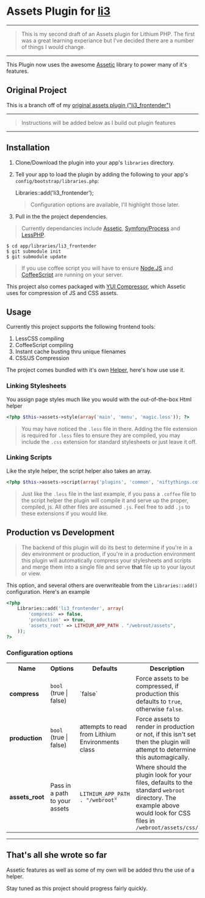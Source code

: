 # Assets Plugin for [li3](http://lithify.me)

***

> This is my second draft of an Assets plugin for Lithium PHP. The first was a great learning experiance but I've decided there are a number of things I would change.

***

This Plugin now uses the awesome [Assetic](https://github.com/kriswallsmith/assetic) library to power many of it's features.

## Original Project

This is a branch off of my [original assets plugin ("li3_frontender")](https://github.com/joseym/li3_frontender)

***

> Instructions will be added below as I build out plugin features

***

## Installation
1. Clone/Download the plugin into your app's ``libraries`` directory.
2. Tell your app to load the plugin by adding the following to your app's ``config/bootstrap/libraries.php``:

	Libraries::add('li3_frontender');

	> Configuration options are available, I'll highlight those later.

3. Pull in the the project dependencies.

> Currently dependancies include [Assetic](https://github.com/kriswallsmith/assetic#readme), [Symfony/Process](https://github.com/symfony/Process#readme) and [LessPHP](https://github.com/leafo/lessphp#readme).

	$ cd app/libraries/li3_frontender
	$ git submodule init
	$ git submodule update

> If you use coffee script you will have to ensure [Node.JS](http://nodejs.org/) and [CoffeeScript](http://http://coffeescript.org) are running on your server.

This project also comes packaged with [YUI Compressor](http://yuilibrary.com/download/yuicompressor/), which Assetic uses for compression of JS and CSS assets.

## Usage
Currently this project supports the following frontend tools:

1. LessCSS compiling
2. CoffeeScript compiling
3. Instant cache busting thru unique filenames
4. CSS/JS Compression

The project comes bundled with it's own [Helper](https://github.com/joseym/li3_frontender/blob/assetic/extensions/helper/Assets.php), here's how use use it.

### Linking Stylesheets
You assign page styles much like you would with the out-of-the-box Html helper

~~~ php
<?php $this->assets->style(array('main', 'menu', 'magic.less')); ?>
~~~

> You may have noticed the `.less` file in there. Adding the file extension is required for `.less` files to ensure they are compiled, you may include the `.css` extension for standard stylesheets or just leave it off.

### Linking Scripts
Like the style helper, the script helper also takes an array.

~~~ php
<?php $this->assets->script(array('plugins', 'common', 'niftythings.coffee'); ?>
~~~

> Just like the `.less` file in the last example, if you pass a `.coffee` file to the script helper the plugin will compile it and serve up the proper, compiled, js. All other files are assumed `.js`. Feel free to add `.js` to these extensions if you would like.

## Production vs Development

> The backend of this plugin will do its best to determine if you're in a dev environment or production, if you're in a production environment this plugin will automatically compress your stylesheets and scripts and merge them into a single file and serve __that__ file up to your layout or view.

This option, and several others are overwriteable from the `Libraries::add()` configuration. Here's an example

~~~ php
<?php
	Libraries::add('li3_frontender', array(
		'compress' => false,
		'production' => true,
		'assets_root' => LITHIUM_APP_PATH . "/webroot/assets",
	));
?>
~~~

### Configuration options

<table>
	<tr>
		<th>Name</th>
		<th>Options</th>
		<th>Defaults</th>
		<th>Description</th>
	</tr>
	<tr>
		<td><strong>compress</strong></td>
		<td><code>bool</code> (true | false)</td>
		<td>`false`</td>
		<td>Force assets to be compressed, if production this defaults to <code>true</code>, otherwise <code>false</code>.</td>
	</tr>
	<tr>
		<td><strong>production</strong></td>
		<td><code>bool</code> (true | false)</td>
		<td>attempts to read from Lithium Environments class</td>
		<td>Force assets to render in production or not, if this isn't set then the plugin will attempt to determine this automagically.</td>
	</tr>
	<tr>
		<td><strong>assets_root</strong></td>
		<td>Pass in a path to your assets</td>
		<td><code>LITHIUM_APP_PATH . "/webroot"</code></td>
		<td>Where should the plugin look for your files, defaults to the standard <code>webroot</code> directory. The example above would look for CSS files in <code>/webroot/assets/css/</code></td>
	</tr>
</table>

***

## That's all she wrote so far

Assetic features as well as some of my own will be added thru the use of a helper.

Stay tuned as this project should progress fairly quickly.